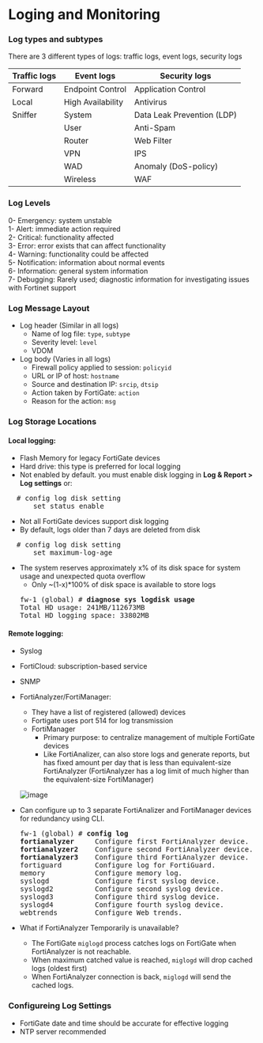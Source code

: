 # Loging and Monitoring

### Log types and subtypes

There are 3 different types of logs: traffic logs, event logs, security logs

| Traffic logs | Event logs | Security logs |
| --- | --- | --- |
| Forward | Endpoint Control | Application Control |
| Local | High Availability | Antivirus |
| Sniffer | System |  Data Leak Prevention (LDP) |
| | User | Anti-Spam | 
| | Router | Web Filter |
| | VPN | IPS |
| | WAD | Anomaly (DoS-policy) |
| | Wireless | WAF |

### Log Levels
0- Emergency: system unstable<br />
1- Alert: immediate action required<br />
2- Critical: functionality affected<br />
3- Error: error exists that can affect functionality<br />
4- Warning: functionality could be affected<br />
5- Notification: information about normal events<br />
6- Information: general system information<br />
7- Debugging: Rarely used; diagnostic information for investigating issues with Fortinet support<br />

### Log Message Layout
* Log header (Similar in all logs)
  * Name of log file: `type`, `subtype` 
  * Severity level: `level`
  * VDOM
* Log body (Varies in all logs)
  * Firewall policy applied to session: `policyid`
  * URL or IP of host: `hostname`
  * Source and destination IP: `srcip`, `dtsip`
  * Action taken by FortiGate: `action`
  * Reason for the action: `msg`

### Log Storage Locations
#### Local logging:
  * Flash Memory for legacy FortiGate devices
  * Hard drive: this type is preferred for local logging
  * Not enabled by default. you must enable disk logging in **Log & Report > Log settings** or:
  <pre>
  # config log disk setting
      set status enable</pre>
  * Not all FortiGate devices support disk logging 
  * By default, logs older than 7 days are deleted from disk
  <pre>
  # config log disk setting
      set maximum-log-age <integer></pre>
  * The system reserves approximately x% of its disk space for system usage and unexpected quota overflow
    * Only ~(1-x)*100% of disk space is available to store logs
    <pre>
    fw-1 (global) # <b>diagnose sys logdisk usage</b> 
    Total HD usage: 241MB/112673MB
    Total HD logging space: 33802MB
    </pre>
#### Remote logging:
  * Syslog
  * FortiCloud: subscription-based service
  * SNMP
  * FortiAnalyzer/FortiManager:
    * They have a list of registered (allowed) devices
    * Fortigate uses port 514 for log transmission
    * FortiManager
      * Primary purpose: to centralize management of multiple FortiGate devices
      * Like FortiAnalizer, can also store logs and generate reports, but has fixed amount per day that is less than
      equivalent-size FortiAnalyzer (FortiAnalyzer has a log limit of much higher than the equivalent-size FortiManager)
      
    ![image](https://user-images.githubusercontent.com/31813625/38757472-30ce44da-3f3b-11e8-8491-86b744a3ae35.png)

  * Can configure up to 3 separate FortiAnalizer and FortiManager devices for redundancy using CLI.
    <pre>
    fw-1 (global) # <b>config log</b> 
    <b>fortianalyzer</b>     Configure first FortiAnalyzer device.
    <b>fortianalyzer2</b>    Configure second FortiAnalyzer device.
    <b>fortianalyzer3</b>    Configure third FortiAnalyzer device.
    fortiguard        Configure log for FortiGuard.
    memory            Configure memory log.
    syslogd           Configure first syslog device.
    syslogd2          Configure second syslog device.
    syslogd3          Configure third syslog device.
    syslogd4          Configure fourth syslog device.
    webtrends         Configure Web trends.
    </pre>

* What if FortiAnalyzer Temporarily is unavailable?
  * The FortiGate `miglogd` process catches logs on FortiGate when FortiAnalyzer is not reachable.
  * When maximum catched value is reached, `miglogd` will drop cached logs (oldest first)
  * When FortiAnalyzer connection is back, `miglogd` will send the cached logs.
 
### Configureing Log Settings
* FortiGate date and time should be accurate for effective logging
* NTP server recommended